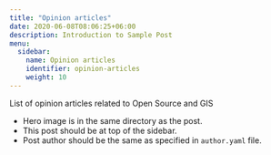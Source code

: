 ```yaml
---
title: "Opinion articles"
date: 2020-06-08T08:06:25+06:00
description: Introduction to Sample Post
menu:
  sidebar:
    name: Opinion articles
    identifier: opinion-articles
    weight: 10
---
```


List of opinion articles related to Open Source and GIS

- Hero image is in the same directory as the post.
- This post should be at top of the sidebar.
- Post author should be the same as specified in `author.yaml` file.
